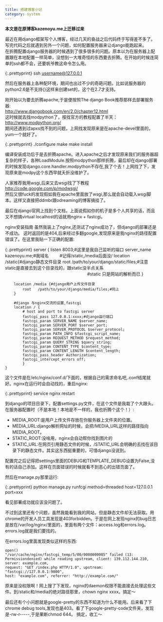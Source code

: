 ```yaml
---
title: 搭建博客小记
category: system
---
```


**本文是在原博客kazenoyu.me上迁移过来**

最近在用django框架写个人博客，经过几天的奋战之后代码终于写得差不多了。写完代码之后就遇到另外一个问题，如何配置服务器来让django能跑起来。  
在折腾配置django服务器的时候遇到了很多很多的问题。原本以为在服务器上配置跟在本地配置一样简单，没想到一大堆奇怪的东西要去折腾。在开始的时候连简单的ssh都不会，还要帆爷教这命令怎么用。

{:.prettyprint}
    ssh username@127.0.0.1
    
然后在服务器上各种配环境，期间也出过不少的奇葩问题。比如说服务器的python2.6是不支持{}这样来创建set的，这个在2.7才支持。


刚开始以为要去折腾apache,于是便按照The django Book推荐那样去部署服务器:  
<http://www.djangobook.com/en/2.0/chapter12.html>  
这时候就去找modpython了，按找官方的教程配置了半天：<http://www.modpython.org/>  
期间还遇到过apxs找不到的问题，上网找发现原来是在apache-devel里面的，yum一个就好了。

{:.prettyprint}
    ./configure
    make
    make install
    
编译安装成功后于是去折腾apache。进入apache之后才发现原来我们的服务器超复杂的样子，各种LoadModule.按照modpython那样折腾，最后却在django部署的时候发现django.core.handler.modpython不存在,我了个去！上网找了下，发现原来是modpy这个东西早就夭折没维护了。

人家推荐我用wsgi,后来又去wsgi找了下教程<http://code.google.com/p/modwsgi/>   
然后又很fuck的发现假如我在apache里面放了wsgi,那么就会自动载入wsgi脚本。这样又直接把ddmbr跟odreaming的博客搞挂了。

最后在django官网上找到个文档，上面说假如你的机子是多个人共享的话，而且又不想搞virtual localhost的话就用nginx + fastcgi。

nginx安装指南 
虽然我装上了nginx,还测试了nginx成功了，但django的部署还是不成功。
这时返回的是404,后来经过多翻google,发现原来是我nginx的路径配置错误了。在这里我贴一下正确的配置:

{:.prettyprint}
    server {
        listen       8003;#这里是我自己监听的端口
        server_name  kazenoyu.me;#我域名
　　
        #记得/static,/media后面没/
        location /static{#django静态文件目录
             root /path/to/your/django/static/files;#注意static是直接去到这个目录找的，跟static没半点关系
　　　　　　　　　　　　　　　　　　　  #static 只是网站的解析而已
       }

        location /media {#django用户上传文件目录
            root   /path/to/your/django/media/files;#同上
        }

        #django 与nginx交流的设置,fastcgi
        location / {
            # host and port to fastcgi server
            fastcgi_pass 127.0.0.1:xxxx;#django运行端口
            fastcgi_param SERVER_NAME $server_name;
            fastcgi_param SERVER_PORT $server_port;
            fastcgi_param SERVER_PROTOCOL $server_protocol;
            fastcgi_param PATH_INFO $fastcgi_script_name;
            fastcgi_param REQUEST_METHOD $request_method;
            fastcgi_param QUERY_STRING $query_string;
            fastcgi_param CONTENT_TYPE $content_type;
            fastcgi_param CONTENT_LENGTH $content_length;
            fastcgi_pass_header Authorization;
            fastcgi_intercept_errors off;
            }
    }
    
这个文件是在/etc/nginx/conf.d/下面的，根据自己的需求命名吧,.conf结尾就好。nginx在运行时会自动找的，重启nginx:

{:.prettyprint}
    service nginx restart

到django的项目目录下，配置settings.py文件，在这个文件是我栽了个大跟头。在服务器配置时（不是本地！本地是不一样的，我也折腾个这个！）:
* MEDIA_ROOT:是用户上传文件存放在你服务器上文件夹的位置。
* MEDIA_URL:django解析网址的时候，会把/MEDIA_URL这样的路径指向MEDIA_ROOT。
* STATIC_ROOT:没啥用，nginx会自动帮你找到图片的
* STATIC_URL:在网页引用静态文件的时候，/STATIC_URL会明确的去找在该目录下的静态文件。其实这东西挺重要的，可惜django没说到。

配置完之后记得把settings里面的DEBUG和TEMPLATE_DEBUG设置为False,没有的话自己添加。这样在页面错误的时候就看不到恶心的出错页面了。

然后在manage.py那里运行:

{:.prettyprint}
    python manage.py runfcgi method=threaded host=127.0.0.1 port=xxx
    
看见部署成功就应该没问题了。

不过到这里还有个问题，虽然我能看到我的网站，但是静态文件却无法获取。用chrome的开发人员工具发现是403forbidden。于是在网上发现nginx的bug日志是放在/var/log/nginx/里面的，里面有两个文件：access.log和errors.log。errors.log就是我们要找的。

在errors.log里面发现类似这样的东西:

    open()
    "/var/cache/nginx/fastcgi_temp/5/00/0000000005" failed (13: Permissiondenied) while reading upstream, client: 139.112.144.210, server: example.com,
    request: "GET /index.php HTTP/1.0", upstream: "fastcgi://127.0.0.1:9000",
    host: "example.com", referrer: "http://example.com/"
    
原来是没权限啊！网上搜了下发现，nginx的daemon权限不能直接去处理这些文件。到/static和/media的绝对路径那里，chown nginx xxxx。搞定～

最后还有个小问题就是google-pretty的东西不知道为什么不能用。后来看了下chrome debug tools,发现也是403。看了下google-pretty-code文件夹，发现是-rw-r-----,于是果断chmod 644。
搞定，收工～

